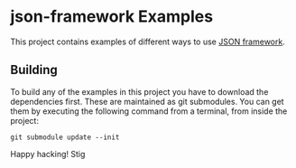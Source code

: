 # json-framework Examples

This project contains examples of different ways to use [JSON framework](https://github.com/stig/json-framework).

## Building

To build any of the examples in this project you have to download the dependencies first. These are maintained as git submodules. You can get them by executing the following command from a terminal, from inside the project:

```
git submodule update --init
```

Happy hacking!
Stig
